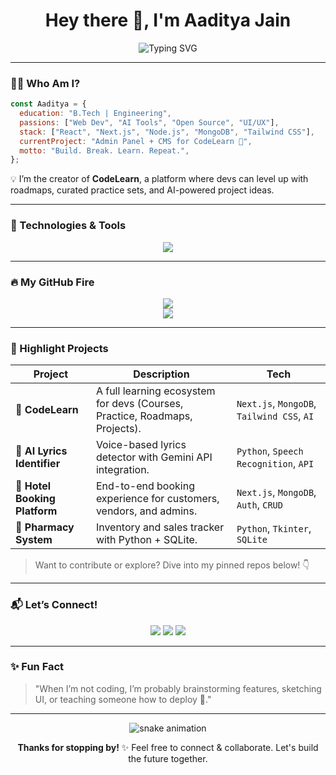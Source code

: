 
<!-- Aaditya Jain | GitHub Profile README -->

<h1 align="center">Hey there 👋, I'm Aaditya Jain</h1>

<p align="center">
  <img src="https://readme-typing-svg.herokuapp.com?font=Fira+Code&duration=4000&pause=1000&center=true&vCenter=true&width=435&lines=Full-Stack+Web+Developer;Tech+Explorer+%F0%9F%9A%80;Creative+Problem+Solver;Lifelong+Learner+%F0%9F%93%9A" alt="Typing SVG" />
</p>

---

### 🧑‍💻 Who Am I?

```js
const Aaditya = {
  education: "B.Tech | Engineering",
  passions: ["Web Dev", "AI Tools", "Open Source", "UI/UX"],
  stack: ["React", "Next.js", "Node.js", "MongoDB", "Tailwind CSS"],
  currentProject: "Admin Panel + CMS for CodeLearn 🔧",
  motto: "Build. Break. Learn. Repeat.",
};
```

💡 I’m the creator of **CodeLearn**, a platform where devs can level up with roadmaps, curated practice sets, and AI-powered project ideas.

---

### 🚀 Technologies & Tools

<p align="center">
  <img src="https://skillicons.dev/icons?i=js,ts,python,react,nextjs,nodejs,express,mongodb,mysql,tailwind,html,css,figma,vscode,git,github" />
</p>

---

### 🔥 My GitHub Fire

<p align="center">
  <img src="https://github-readme-streak-stats.herokuapp.com?user=Aadityajain01&theme=classic" />
  <br />
  <img src="https://github-readme-stats.vercel.app/api?username=Aadityajain01&show_icons=true&theme=default&hide_title=true" />
</p>

---

### 📌 Highlight Projects

| Project | Description | Tech |
|--------|-------------|------|
| 🔷 **CodeLearn** | A full learning ecosystem for devs (Courses, Practice, Roadmaps, Projects). | `Next.js`, `MongoDB`, `Tailwind CSS`, `AI` |
| 🧪 **AI Lyrics Identifier** | Voice-based lyrics detector with Gemini API integration. | `Python`, `Speech Recognition`, `API` |
| 🏨 **Hotel Booking Platform** | End-to-end booking experience for customers, vendors, and admins. | `Next.js`, `MongoDB`, `Auth`, `CRUD` |
| 💊 **Pharmacy System** | Inventory and sales tracker with Python + SQLite. | `Python`, `Tkinter`, `SQLite` |

> Want to contribute or explore? Dive into my pinned repos below! 👇

---

### 📬 Let’s Connect!

<p align="center">
  <a href="mailto:jaaditya832@gmail.com"><img src="https://img.shields.io/badge/Email-%23ea4335.svg?&style=for-the-badge&logo=gmail&logoColor=white" /></a>
  <a href="[https://www.linkedin.com/in/aaditya-jain-0b619b264]" target="_blank"><img src="https://img.shields.io/badge/LinkedIn-%230077B5.svg?&style=for-the-badge&logo=linkedin&logoColor=white" /></a>
  <a href="https://github.com/Aadityajain01" target="_blank"><img src="https://img.shields.io/badge/GitHub-%2312100E.svg?&style=for-the-badge&logo=github&logoColor=white" /></a>
</p>

---

### ✨ Fun Fact

> "When I’m not coding, I’m probably brainstorming features, sketching UI, or teaching someone how to deploy 🚀."

---

<p align="center">
  <img src="https://raw.githubusercontent.com/Aadityajain01/Aadityajain01/output/github-contribution-grid-snake.svg" alt="snake animation" />
</p>

<p align="center">
  <b>Thanks for stopping by!</b> ✨ Feel free to connect & collaborate. Let's build the future together.
</p>
